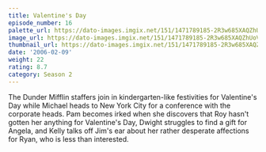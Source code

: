 ```yaml
---
title: Valentine's Day
episode_number: 16
palette_url: https://dato-images.imgix.net/151/1471789185-2R3w685XAQZhUoVkPVn4s7QUxMD.jpg?ixlib=rb-1.1.0&ch=DPR%2CWidth&auto=enhance&palette=json
image_url: https://dato-images.imgix.net/151/1471789185-2R3w685XAQZhUoVkPVn4s7QUxMD.jpg?ixlib=rb-1.1.0&ch=DPR%2CWidth&auto=compress%2Cformat&w=500
thumbnail_url: https://dato-images.imgix.net/151/1471789185-2R3w685XAQZhUoVkPVn4s7QUxMD.jpg?ixlib=rb-1.1.0&ch=DPR%2CWidth&auto=enhance&w=500&h=280&fit=crop&fm=jpg
date: '2006-02-09'
weight: 22
rating: 8.7
category: Season 2
---
```


The Dunder Mifflin staffers join in kindergarten-like festivities for Valentine's Day while Michael heads to New York City for a conference with the corporate heads. Pam becomes irked when she discovers that Roy hasn't gotten her anything for Valentine's Day, Dwight struggles to find a gift for Angela, and Kelly talks off Jim's ear about her rather desperate affections for Ryan, who is less than interested.
